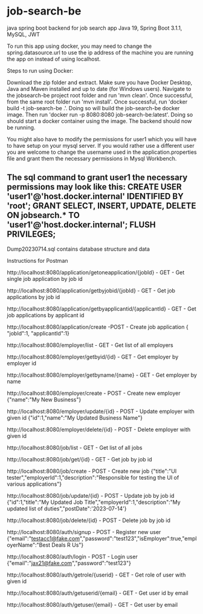 # job-search-be
java spring boot backend for job search app
Java 19, Spring Boot 3.1.1, MySQL, JWT

To run this app using docker, you may need to change the spring.datasource.url to use the ip address of the machine you are running the app on instead of using localhost.

Steps to run using Docker:

Download the zip folder and extract.
Make sure you have Docker Desktop, Java and Maven installed and up to date (for Windows users).
Navigate to the jobsearch-be project root folder and run 'mvn clean'.
Once successful, from the same root folder run 'mvn install'.
Once successful, run 'docker build -t job-search-be .'. Doing so will build the job-search-be docker image.
Then run 'docker run -p 8080:8080 job-search-be:latest'. Doing so should start a docker container using the image.
The backend should now be running.

You might also have to modify the permissions for user1 which you will have to have setup on your mysql server. If you would rather use a different user you are welcome to change the username used in the application.properties file and grant them the necessary permissions in Mysql Workbench.

The sql command to grant user1 the necessary permissions may look like this: CREATE USER 'user1'@'host.docker.internal' IDENTIFIED BY 'root'; GRANT SELECT, INSERT, UPDATE, DELETE ON jobsearch.* TO 'user1'@'host.docker.internal'; FLUSH PRIVILEGES;
--------------------------------------------------------------------------

Dump20230714.sql contains database structure and data

Instructions for Postman

http://localhost:8080/application/getoneapplication/{jobId} - GET - Get single job application by job id

http://localhost:8080/application/getbyjobid/{jobId} - GET - Get job applications by job id

http://localhost:8080/application/getbyapplicantid/{applicantId} - GET - Get job applications by applicant id

http://localhost:8080/application/create -POST - Create job application { "jobId":1, "applicantId":1}

http://localhost:8080/employer/list - GET - Get list of all employers

http://localhost:8080/employer/getbyid/{id} - GET - Get employer by employer id

http://localhost:8080/employer/getbyname/{name} - GET - Get employer by name

http://localhost:8080/employer/create - POST - Create new employer {"name":"My New Business"}

http://localhost:8080/employer/update/{id} - POST - Update employer with given id {"id":1,"name":"My Updated Business Name"}

http://localhost:8080/employer/delete/{id} - POST - Delete employer with given id

http://localhost:8080/job/list - GET - Get list of all jobs

http://localhost:8080/job/get/{id} - GET - Get job by job id

http://localhost:8080/job/create - POST - Create new job {"title":"UI tester","employerId":1,"description":"Responsible for testing the UI of various applications"}

http://localhost:8080/job/update/{id} - POST - Update job by job id {"id":1,"title":"My Updated Job Title","employerId":1,"description":"My updated list of duties","postDate":'2023-07-14'}

http://localhost:8080/job/delete/{id} - POST - Delete job by job id

http://localhost:8080/auth/signup - POST - Register new user {"email":"testacc1@fake.com","password":"test123","isEmployer":true,"employerName":"Best Deals R Us"}

http://localhost:8080/auth/login - POST - Login user {"email":"jax21@fake.com","password":"test123"}

http://localhost:8080/auth/getrole/{userid} - GET - Get role of user with given id

http://localhost:8080/auth/getuserid/{email} - GET - Get user id by email

http://localhost:8080/auth/getuser/{email} - GET - Get user by email
